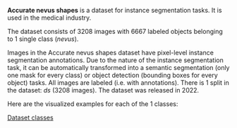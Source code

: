 **Accurate nevus shapes** is a dataset for instance segmentation tasks. It is used in the medical industry.

The dataset consists of 3208 images with 6667 labeled objects belonging to 1 single class (*nevus*).

Images in the Accurate nevus shapes dataset have pixel-level instance segmentation annotations. Due to the nature of the instance segmentation task, it can be automatically transformed into a semantic segmentation (only one mask for every class) or object detection (bounding boxes for every object) tasks. All images are labeled (i.e. with annotations). There is 1 split in the dataset: *ds* (3208 images). The dataset was released in 2022.

Here are the visualized examples for each of the 1 classes:

[Dataset classes](https://github.com/dataset-ninja/accurate-nevus-shapes/raw/main/visualizations/classes_preview.webm)
